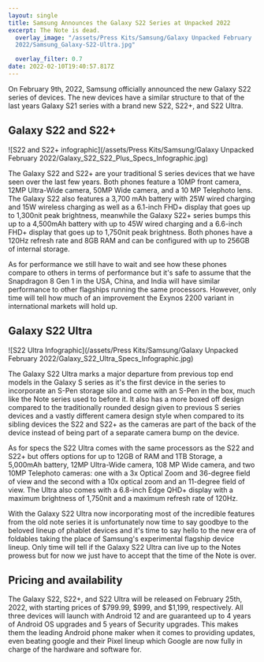 ```yaml
---
layout: single
title: Samsung Announces the Galaxy S22 Series at Unpacked 2022
excerpt: The Note is dead.
  overlay_image: "/assets/Press Kits/Samsung/Galaxy Unpacked February
  2022/Samsung_Galaxy-S22-Ultra.jpg"

  overlay_filter: 0.7
date: 2022-02-10T19:40:57.817Z
---
```

On February 9th, 2022, Samsung officially announced the new Galaxy S22 series of devices. The new devices have a similar structure to that of the last years Galaxy S21 series with a brand new S22, S22+, and S22 Ultra.

## Galaxy S22 and S22+

![S22 and S22+ infographic](/assets/Press Kits/Samsung/Galaxy Unpacked February 2022/Galaxy_S22_S22_Plus_Specs_Infographic.jpg)

The Galaxy S22 and S22+ are your traditional S series devices that we have seen over the last few years. Both phones feature a 10MP front camera, 12MP Ultra-Wide camera, 50MP Wide camera, and a 10 MP Telephoto lens. The Galaxy S22 also features a 3,700 mAh battery with 25W wired charging and 15W wireless charging as well as a 6.1-inch FHD+ display that goes up to 1,300nit peak brightness, meanwhile the Galaxy S22+ series bumps this up to a 4,500mAh battery with up to 45W wired charging and a 6.6-inch FHD+ display that goes up to 1,750nit peak brightness. Both phones have a 120Hz refresh rate and 8GB RAM and can be configured with up to 256GB of internal storage.

As for performance we still have to wait and see how these phones compare to others in terms of performance but it's safe to assume that the Snapdragon 8 Gen 1 in the USA, China, and India will have similar performance to other flagships running the same processors. However, only time will tell how much of an improvement the Exynos 2200 variant in international markets will hold up.

## Galaxy S22 Ultra

![S22 Ultra Infographic](/assets/Press Kits/Samsung/Galaxy Unpacked February 2022/Galaxy_S22_Ultra_Specs_Infographic.jpg)

The Galaxy S22 Ultra marks a major departure from previous top end models in the Galaxy S series as it's the first device in the series to incorporate an S-Pen storage silo and come with an S-Pen in the box, much like the Note series used to before it. It also has a more boxed off design compared to the traditionally rounded design given to previous S series devices and a vastly different camera design style when compared to its sibling devices the S22 and S22+ as the cameras are part of the back of the device instead of being part of a separate camera bump on the device.

As for specs the S22 Ultra comes with the same processors as the S22 and S22+ but offers options for up to 12GB of RAM and 1TB Storage, a 5,000mAh battery, 12MP Ultra-Wide camera, 108 MP Wide camera, and two 10MP Telephoto cameras: one with a 3x Optical Zoom and 36-degree field of view and the second with a 10x optical zoom and an 11-degree field of view. The Ultra also comes with a 6.8-inch Edge QHD+ display with a maximum brightness of 1,750nit and a maximum refresh rate of 120Hz.

With the Galaxy S22 Ultra now incorporating most of the incredible features from the old note series it is unfortunately now time to say goodbye to the beloved lineup of phablet devices and it's time to say hello to the new era of foldables taking the place of Samsung's experimental flagship device lineup. Only time will tell if the Galaxy S22 Ultra can live up to the Notes prowess but for now we just have to accept that the time of the Note is over.

## Pricing and availability

The Galaxy S22, S22+, and S22 Ultra will be released on February 25th, 2022, with starting prices of $799.99, $999, and $1,199, respectively. All three devices will launch with Android 12 and are guaranteed up to 4 years of Android OS upgrades and 5 years of Security upgrades. This makes them the leading Android phone maker when it comes to providing updates, even beating google and their Pixel lineup which Google are now fully in charge of the hardware and software for.
